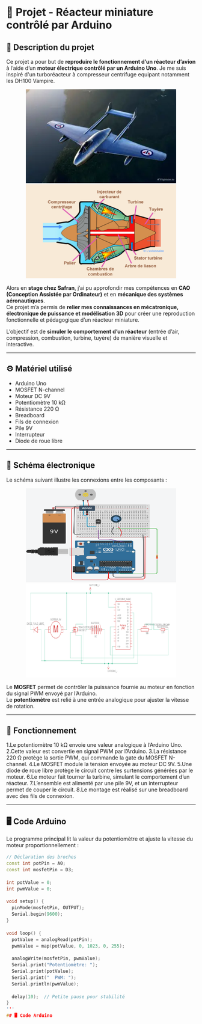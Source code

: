 # 🚀 Projet - Réacteur miniature contrôlé par Arduino

## 🧠 Description du projet
Ce projet a pour but de **reproduire le fonctionnement d’un réacteur d’avion** à l’aide d’un **moteur électrique contrôlé par un Arduino Uno**.
Je me suis inspiré d'un turboréacteur à compresseur centrifuge equipant notamment les DH100 Vampire.

<p align="center">
  <img src="DHVampire.webp" alt="Schéma" width="400" height="250"/>
  <img src="DHVampire.png" alt="DH Vampire" width="400" height="250"/>
</p>

Alors en **stage chez Safran**, j’ai pu approfondir mes compétences en **CAO (Conception Assistée par Ordinateur)** et en **mécanique des systèmes aéronautiques**.  
Ce projet m’a permis de **relier mes connaissances en mécatronique, électronique de puissance et modélisation 3D** pour créer une reproduction fonctionnelle et pédagogique d’un réacteur miniature.

L’objectif est de **simuler le comportement d’un réacteur** (entrée d’air, compression, combustion, turbine, tuyère) de manière visuelle et interactive.

---

## ⚙️ Matériel utilisé
- Arduino Uno  
- MOSFET N-channel
- Moteur DC 9V  
- Potentiomètre 10 kΩ  
- Résistance 220 Ω  
- Breadboard  
- Fils de connexion  
- Pile 9V
- Interrupteur
- Diode de roue libre

---

## 🔌 Schéma électronique
Le schéma suivant illustre les connexions entre les composants :

<p align="center">
  <img src="schema elec.png" alt="Schéma" width="400" height="250"/>
  <img src="ShemElec.png" alt="DH Vampire" width="400" height="250"/>
</p>

Le **MOSFET** permet de contrôler la puissance fournie au moteur en fonction du signal PWM envoyé par l’Arduino.  
Le **potentiomètre** est relié à une entrée analogique pour ajuster la vitesse de rotation.

---

## 🧩 Fonctionnement
1.Le potentiomètre 10 kΩ envoie une valeur analogique à l’Arduino Uno.
2.Cette valeur est convertie en signal PWM par l’Arduino.
3.La résistance 220 Ω protège la sortie PWM, qui commande la gate du MOSFET N-channel.
4.Le MOSFET module la tension envoyée au moteur DC 9V.
5.Une diode de roue libre protège le circuit contre les surtensions générées par le moteur.
6.Le moteur fait tourner la turbine, simulant le comportement d’un réacteur.
7.L’ensemble est alimenté par une pile 9V, et un interrupteur permet de couper le circuit.
8.Le montage est réalisé sur une breadboard avec des fils de connexion.

---

## 🖥️ Code Arduino
Le programme principal lit la valeur du potentiomètre et ajuste la vitesse du moteur proportionnellement :

  ```cpp
  // Déclaration des broches
  const int potPin = A0;
  const int mosfetPin = D3;
  
  int potValue = 0;     
  int pwmValue = 0;         
  
  void setup() {
    pinMode(mosfetPin, OUTPUT); 
    Serial.begin(9600);      
  }
  
  void loop() {
    potValue = analogRead(potPin);
    pwmValue = map(potValue, 0, 1023, 0, 255);
  
    analogWrite(mosfetPin, pwmValue);
    Serial.print("Potentiomètre: ");
    Serial.print(potValue);
    Serial.print("  PWM: ");
    Serial.println(pwmValue);
  
    delay(10);  // Petite pause pour stabilité
  }
  '''
  ## 🖥️ Code Arduino

